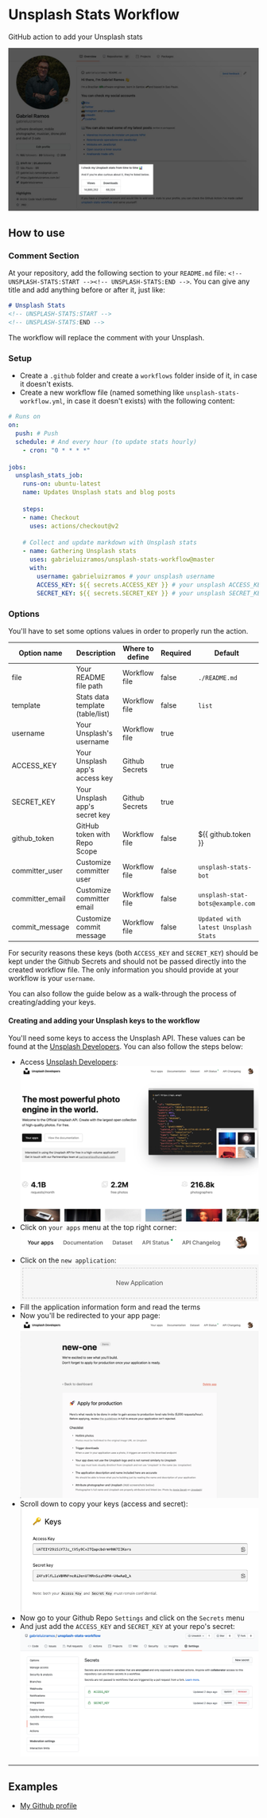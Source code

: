 # Unsplash Stats Workflow
GitHub action to add your Unsplash stats

![Demo](./docs/demo.jpg)

## How to use

### Comment Section
At your repository, add the following section to your `README.md` file: `<!-- UNSPLASH-STATS:START --><!-- UNSPLASH-STATS:END -->`. You can give any title and add anything before or after it, just like:

```markdown
# Unsplash Stats
<!-- UNSPLASH-STATS:START -->
<!-- UNSPLASH-STATS:END -->
```

The workflow will replace the comment with your Unsplash.

### Setup
- Create a `.github` folder and create a `workflows` folder inside of it, in case it doesn't exists.
- Create a new workflow file (named something like `unsplash-stats-workflow.yml`, in case it doesn't exists) with the following content:
```yml
# Runs on
on:
  push: # Push
  schedule: # And every hour (to update stats hourly)
    - cron: "0 * * * *"

jobs:
  unsplash_stats_job:
    runs-on: ubuntu-latest
    name: Updates Unsplash stats and blog posts

    steps:
    - name: Checkout
      uses: actions/checkout@v2

    # Collect and update markdown with Unsplash stats
    - name: Gathering Unsplash stats
      uses: gabrieluizramos/unsplash-stats-workflow@master
      with:
        username: gabrieluizramos # your unsplash username
        ACCESS_KEY: ${{ secrets.ACCESS_KEY }} # your unsplash ACCESS_KEY
        SECRET_KEY: ${{ secrets.SECRET_KEY }} # your unsplash SECRET_KEY
```

### Options
You'll have to set some options values in order to properly run the action.

| Option name     | Description                      | Where to define | Required | Default                              |
|-----------------|----------------------------------|-----------------|----------|--------------------------------------|
| file            | Your README file path            | Workflow file   | false    | `./README.md`                        |
| template        | Stats data template (table/list) | Workflow file   | false    | `list`                               |
| username        | Your Unsplash's username         | Workflow file   | true     |                                      |
| ACCESS_KEY      | Your Unsplash app's access key   | Github Secrets  | true     |                                      |
| SECRET_KEY      | Your Unsplash app's secret key   | Github Secrets  | true     |                                      |
| github_token    | GitHub token with Repo Scope     | Workflow file   | false    | ${{ github.token }}                  |
| committer_user  | Customize committer user         | Workflow file   | false    | `unsplash-stats-bot`                 |
| committer_email | Customize committer email        | Workflow file   | false    | `unsplash-stat-bots@example.com`     |
| commit_message  | Customize commit message         | Workflow file   | false    | `Updated with latest Unsplash Stats` |

For security reasons these keys (both `ACCESS_KEY` and `SECRET_KEY`) should be kept under the Github Secrets and should not be passed directly into the created workflow file. The only information you should provide at your workflow is your `username`.

You can also follow the guide below as a walk-through the process of creating/adding your keys.

#### Creating and adding your Unsplash keys to the workflow
You'll need some keys to access the Unsplash API. These values can be found at the [Unsplash Developers](https://unsplash.com/developers). You can also follow the steps below:

- Access [Unsplash Developers](https://unsplash.com/developers): ![Unsplash Developers](./docs/unsplash/01.png)
- Click on `your apps` menu at the top right corner: ![Your apps link](./docs/unsplash/02.png)
- Click on the `new application`: ![New Application](./docs/unsplash/03.png)
- Fill the application information form and read the terms
- Now you'll be redirected to your app page: ![App page](./docs/unsplash/04.png)
- Scroll down to copy your keys (access and secret): ![Access/Secret key](./docs/unsplash/05.png)
- Now go to your Github Repo `Settings` and click on the `Secrets` menu
- And just add the `ACCESS_KEY` and `SECRET_KEY` at your repo's secret: ![Keys at secrets](./docs/unsplash/06.png)

---

## Examples
- [My Github profile](https://github.com/gabrieluizramos/)
